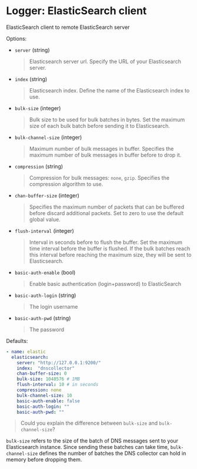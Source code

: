 
# Logger: ElasticSearch client

ElasticSearch client to remote ElasticSearch server

Options:

* `server` (string)
  > Elasticsearch server url.
  > Specify the URL of your Elasticsearch server.

* `index` (string)
  > Elasticsearch index.
  > Define the name of the Elasticsearch index to use.

* `bulk-size` (integer)
  > Bulk size to be used for bulk batches in bytes.
  > Set the maximum size of each bulk batch before sending it to Elasticsearch.

* `bulk-channel-size` (integer)
  > Maximum number of bulk messages in buffer.
  > Specifies the maximum number of bulk messages in buffer before to drop it.

* `compression`  (string)
  > Compression for bulk messages: `none`, `gzip`.
  > Specifies the compression algorithm to use.

* `chan-buffer-size` (integer)
  > Specifies the maximum number of packets that can be buffered before discard additional packets.
  > Set to zero to use the default global value.

* `flush-interval` (integer)
  > Interval in seconds before to flush the buffer.
  > Set the maximum time interval before the buffer is flushed. If the bulk batches reach this interval before reaching the maximum size, they will be sent to Elasticsearch.

* `basic-auth-enable` (bool)
  > Enable basic authentication (login+password) to ElasticSearch

* `basic-auth-login` (string)
  > The login username

* `basic-auth-pwd` (string)
  > The password

Defaults:

```yaml
- name: elastic
  elasticsearch:
    server: "http://127.0.0.1:9200/"
    index:  "dnscollector"
    chan-buffer-size: 0
    bulk-size: 1048576 # 1MB
    flush-interval: 10 # in seconds
    compression: none
    bulk-channel-size: 10
    basic-auth-enable: false
    basic-auth-login: ""
    basic-auth-pwd: ""
```

> Could you explain the difference between `bulk-size` and `bulk-channel-size`?

`bulk-size` refers to the size of the batch of DNS messages sent to your Elasticsearch instance.
Since sending these batches can take time, `bulk-channel-size` defines the number of batches
the DNS collector can hold in memory before dropping them.